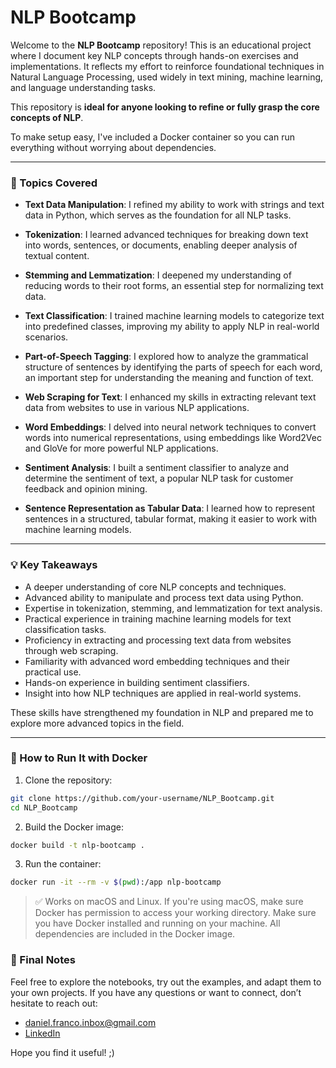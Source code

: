 # NLP Bootcamp

Welcome to the **NLP Bootcamp** repository! This is an educational project where I document key NLP concepts through hands-on exercises and implementations. It reflects my effort to reinforce foundational techniques in Natural Language Processing, used widely in text mining, machine learning, and language understanding tasks.

This repository is **ideal for anyone looking to refine or fully grasp the core concepts of NLP**.

To make setup easy, I've included a Docker container so you can run everything without worrying about dependencies.

---

### 📘 Topics Covered

- **Text Data Manipulation**: I refined my ability to work with strings and text data in Python, which serves as the foundation for all NLP tasks.
  
- **Tokenization**: I learned advanced techniques for breaking down text into words, sentences, or documents, enabling deeper analysis of textual content.

- **Stemming and Lemmatization**: I deepened my understanding of reducing words to their root forms, an essential step for normalizing text data.

- **Text Classification**: I trained machine learning models to categorize text into predefined classes, improving my ability to apply NLP in real-world scenarios.

- **Part-of-Speech Tagging**: I explored how to analyze the grammatical structure of sentences by identifying the parts of speech for each word, an important step for understanding the meaning and function of text.

- **Web Scraping for Text**: I enhanced my skills in extracting relevant text data from websites to use in various NLP applications.

- **Word Embeddings**: I delved into neural network techniques to convert words into numerical representations, using embeddings like Word2Vec and GloVe for more powerful NLP applications.

- **Sentiment Analysis**: I built a sentiment classifier to analyze and determine the sentiment of text, a popular NLP task for customer feedback and opinion mining.

- **Sentence Representation as Tabular Data**: I learned how to represent sentences in a structured, tabular format, making it easier to work with machine learning models.

---

### 💡 Key Takeaways

- A deeper understanding of core NLP concepts and techniques.
- Advanced ability to manipulate and process text data using Python.
- Expertise in tokenization, stemming, and lemmatization for text analysis.
- Practical experience in training machine learning models for text classification tasks.
- Proficiency in extracting and processing text data from websites through web scraping.
- Familiarity with advanced word embedding techniques and their practical use.
- Hands-on experience in building sentiment classifiers.
- Insight into how NLP techniques are applied in real-world systems.

These skills have strengthened my foundation in NLP and prepared me to explore more advanced topics in the field.

---

### 🐳 How to Run It with Docker

1. Clone the repository:

```bash
git clone https://github.com/your-username/NLP_Bootcamp.git
cd NLP_Bootcamp
```

2. Build the Docker image:

```bash
docker build -t nlp-bootcamp .
```

3. Run the container:
```bash 
docker run -it --rm -v $(pwd):/app nlp-bootcamp
```
> ✅ Works on macOS and Linux. If you're using macOS, make sure Docker has permission to access your working directory.
> Make sure you have Docker installed and running on your machine. All dependencies are included in the Docker image.

### 👋 Final Notes
Feel free to explore the notebooks, try out the examples, and adapt them to your own projects. 
If you have any questions or want to connect, don’t hesitate to reach out:

-  [daniel.franco.inbox@gmail.com](mailto:daniel.franco.inbox@gmail.com)  
-  [LinkedIn](https://www.linkedin.com/in/daniel-abrantes-franco/)

Hope you find it useful! ;)